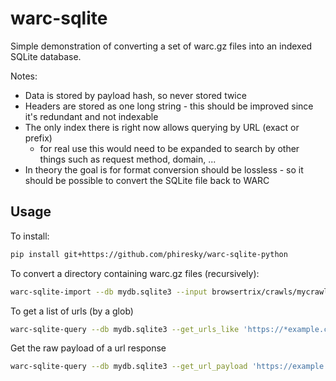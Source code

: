 # warc-sqlite

Simple demonstration of converting a set of warc.gz files into an indexed SQLite database.

Notes:

- Data is stored by payload hash, so never stored twice
- Headers are stored as one long string - this should be improved since it's redundant and not indexable
- The only index there is right now allows querying by URL (exact or prefix)
    - for real use this would need to be expanded to search by other things such as request method, domain, ...
- In theory the goal is for format conversion should be lossless - so it should be possible to convert the SQLite file back to WARC

## Usage

To install:

```sh
pip install git+https://github.com/phiresky/warc-sqlite-python
```


To convert a directory containing warc.gz files (recursively):

```sh
warc-sqlite-import --db mydb.sqlite3 --input browsertrix/crawls/mycrawl
```

To get a list of urls (by a glob)

```sh
warc-sqlite-query --db mydb.sqlite3 --get_urls_like 'https://*example.com*'
```

Get the raw payload of a url response

```sh
warc-sqlite-query --db mydb.sqlite3 --get_url_payload 'https://example.com'
```